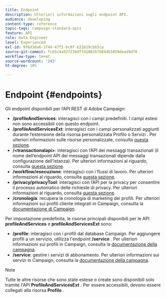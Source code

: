 ```yaml
---
title: Endpoint
description: Ulteriori informazioni sugli endpoint API.
audience: developing
content-type: reference
topic-tags: campaign-standard-apis
feature: API
role: Data Engineer
level: Experienced
exl-id: 9f6d3da6-374d-47f5-bc8f-b31b19cbb5ca
source-git-commit: fcb5c4a92f23bdffd1082b7b044b5859dead9d70
workflow-type: tm+mt
source-wordcount: '243'
ht-degree: 10%

---
```


# Endpoint {#endpoints}

Gli endpoint disponibili per l’API REST di Adobe Campaign:

* **/profileAndServices**: interagisci con i campi predefiniti. I campi estesi non sono accessibili con questo endpoint.
* **/profileAndServicesExt**: interagisci con i campi personalizzati aggiunti durante l’estensione della risorsa personalizzata Profilo o Servizi . Per ulteriori informazioni sulle risorse personalizzate, consulta [questa sezione](../../api/using/custom-resources.md).
* **/&lt;transactionalapi>**: interagisci con l’API dei messaggi transazionali (il nome dell’endpoint API dei messaggi transazionali dipende dalla configurazione dell’istanza). Per ulteriori informazioni al riguardo, consulta [questa sezione](../../api/using/managing-transactional-messages.md).
* **/workflow/esecuzione**: interagisci con i flussi di lavoro. Per ulteriori informazioni al riguardo, consulta [questa sezione](../../api/using/controlling-a-workflow.md).
* **/privacy/privacyTool**: interagisci con l’API per la privacy per consentire il processo automatico delle richieste di privacy. Per ulteriori informazioni al riguardo, consulta [questa sezione](../../api/using/creating-a-privacy-request.md).
* **/cronologia**: recupera la cronologia di marketing dei profili. Per ulteriori informazioni sui profili cliente integrati in Campaign, consulta la [documentazione di Campaign](https://helpx.adobe.com/campaign/standard/audiences/using/integrated-customer-profile.html).

Per impostazione predefinita, le risorse principali disponibili per le API **profileAndServices** e **profileAndServicesExt** sono:

* **/profile**: interagisci con i profili dal database Campaign. Per aggiungere profili a un servizio, utilizza l&#39;endpoint **/service** . Per ulteriori informazioni sui profili in Campaign, consulta la [documentazione della campagna](https://helpx.adobe.com/campaign/standard/audiences/using/about-profiles.html).
* **/service**: gestire i servizi di abbonamento. Per ulteriori informazioni sui servizi in Campaign, consulta la [documentazione della campagna](https://helpx.adobe.com/campaign/standard/audiences/using/creating-a-service.html).

>[!NOTE]
>
>Tutte le altre risorse che sono state estese o create sono disponibili solo tramite l&#39;API **ProfileAndServicesExt** . Per essere accessibili, devono essere collegati alla risorsa **Profilo** .
